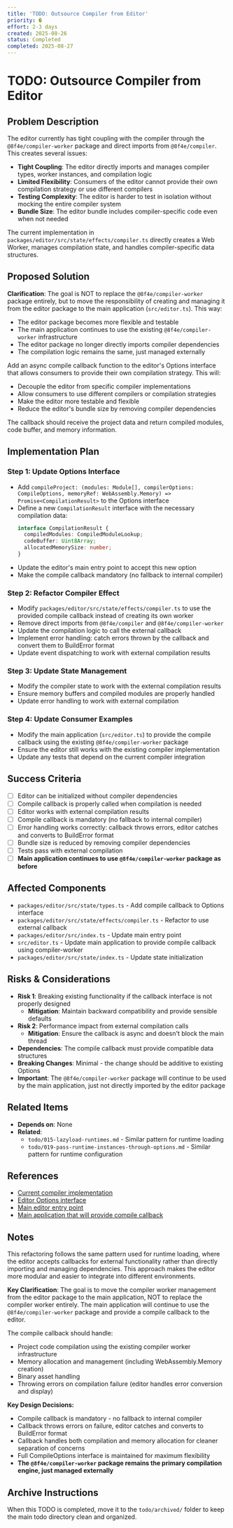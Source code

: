 ```yaml
---
title: 'TODO: Outsource Compiler from Editor'
priority: �
effort: 2-3 days
created: 2025-08-26
status: Completed
completed: 2025-08-27
---
```


# TODO: Outsource Compiler from Editor

## Problem Description

The editor currently has tight coupling with the compiler through the `@8f4e/compiler-worker` package and direct imports from `@8f4e/compiler`. This creates several issues:

- **Tight Coupling**: The editor directly imports and manages compiler types, worker instances, and compilation logic
- **Limited Flexibility**: Consumers of the editor cannot provide their own compilation strategy or use different compilers
- **Testing Complexity**: The editor is harder to test in isolation without mocking the entire compiler system
- **Bundle Size**: The editor bundle includes compiler-specific code even when not needed

The current implementation in `packages/editor/src/state/effects/compiler.ts` directly creates a Web Worker, manages compilation state, and handles compiler-specific data structures.

## Proposed Solution

**Clarification**: The goal is NOT to replace the `@8f4e/compiler-worker` package entirely, but to move the responsibility of creating and managing it from the editor package to the main application (`src/editor.ts`). This way:

- The editor package becomes more flexible and testable
- The main application continues to use the existing `@8f4e/compiler-worker` infrastructure
- The editor package no longer directly imports compiler dependencies
- The compilation logic remains the same, just managed externally

Add an async compile callback function to the editor's Options interface that allows consumers to provide their own compilation strategy. This will:

- Decouple the editor from specific compiler implementations
- Allow consumers to use different compilers or compilation strategies
- Make the editor more testable and flexible
- Reduce the editor's bundle size by removing compiler dependencies

The callback should receive the project data and return compiled modules, code buffer, and memory information.

## Implementation Plan

### Step 1: Update Options Interface
- Add `compileProject: (modules: Module[], compilerOptions: CompileOptions, memoryRef: WebAssembly.Memory) => Promise<CompilationResult>` to the Options interface
- Define a new `CompilationResult` interface with the necessary compilation data:
  ```typescript
  interface CompilationResult {
    compiledModules: CompiledModuleLookup;
    codeBuffer: Uint8Array;
    allocatedMemorySize: number;
  }
  ```
- Update the editor's main entry point to accept this new option
- Make the compile callback mandatory (no fallback to internal compiler)

### Step 2: Refactor Compiler Effect
- Modify `packages/editor/src/state/effects/compiler.ts` to use the provided compile callback instead of creating its own worker
- Remove direct imports from `@8f4e/compiler` and `@8f4e/compiler-worker`
- Update the compilation logic to call the external callback
- Implement error handling: catch errors thrown by the callback and convert them to BuildError format
- Update event dispatching to work with external compilation results

### Step 3: Update State Management
- Modify the compiler state to work with the external compilation results
- Ensure memory buffers and compiled modules are properly handled
- Update error handling to work with external compilation

### Step 4: Update Consumer Examples
- Modify the main application (`src/editor.ts`) to provide the compile callback using the existing `@8f4e/compiler-worker` package
- Ensure the editor still works with the existing compiler implementation
- Update any tests that depend on the current compiler integration

## Success Criteria

- [ ] Editor can be initialized without compiler dependencies
- [ ] Compile callback is properly called when compilation is needed
- [ ] Editor works with external compilation results
- [ ] Compile callback is mandatory (no fallback to internal compiler)
- [ ] Error handling works correctly: callback throws errors, editor catches and converts to BuildError format
- [ ] Bundle size is reduced by removing compiler dependencies
- [ ] Tests pass with external compilation
- [ ] **Main application continues to use `@8f4e/compiler-worker` package as before**

## Affected Components

- `packages/editor/src/state/types.ts` - Add compile callback to Options interface
- `packages/editor/src/state/effects/compiler.ts` - Refactor to use external callback
- `packages/editor/src/index.ts` - Update main entry point
- `src/editor.ts` - Update main application to provide compile callback using compiler-worker
- `packages/editor/src/state/index.ts` - Update state initialization

## Risks & Considerations

- **Risk 1**: Breaking existing functionality if the callback interface is not properly designed
  - **Mitigation**: Maintain backward compatibility and provide sensible defaults
- **Risk 2**: Performance impact from external compilation calls
  - **Mitigation**: Ensure the callback is async and doesn't block the main thread
- **Dependencies**: The compile callback must provide compatible data structures
- **Breaking Changes**: Minimal - the change should be additive to existing Options
- **Important**: The `@8f4e/compiler-worker` package will continue to be used by the main application, just not directly imported by the editor package

## Related Items

- **Depends on**: None
- **Related**: 
  - `todo/015-lazyload-runtimes.md` - Similar pattern for runtime loading
  - `todo/019-pass-runtime-instances-through-options.md` - Similar pattern for runtime configuration

## References

- [Current compiler implementation](packages/editor/src/state/effects/compiler.ts)
- [Editor Options interface](packages/editor/src/state/types.ts)
- [Main editor entry point](packages/editor/src/index.ts)
- [Main application that will provide compile callback](src/editor.ts)

## Notes

This refactoring follows the same pattern used for runtime loading, where the editor accepts callbacks for external functionality rather than directly importing and managing dependencies. This approach makes the editor more modular and easier to integrate into different environments.

**Key Clarification**: The goal is to move the compiler worker management from the editor package to the main application, NOT to replace the compiler worker entirely. The main application will continue to use the `@8f4e/compiler-worker` package and provide a compile callback to the editor.

The compile callback should handle:
- Project code compilation using the existing compiler worker infrastructure
- Memory allocation and management (including WebAssembly.Memory creation)
- Binary asset handling
- Throwing errors on compilation failure (editor handles error conversion and display)

**Key Design Decisions:**
- Compile callback is mandatory - no fallback to internal compiler
- Callback throws errors on failure, editor catches and converts to BuildError format
- Callback handles both compilation and memory allocation for cleaner separation of concerns
- Full CompileOptions interface is maintained for maximum flexibility
- **The `@8f4e/compiler-worker` package remains the primary compilation engine, just managed externally**

## Archive Instructions

When this TODO is completed, move it to the `todo/archived/` folder to keep the main todo directory clean and organized. 